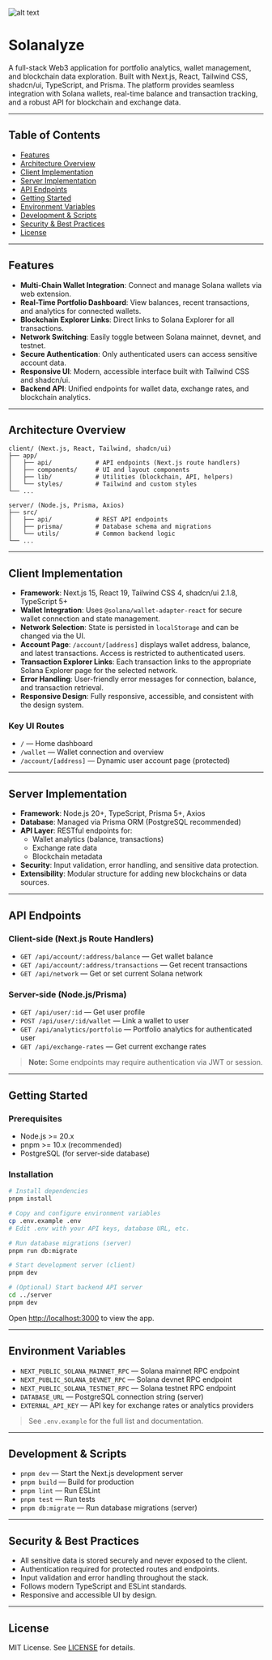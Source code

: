 ![alt text](https://cdn.dorahacks.io/static/files/197114b00b74cec06fc3abd4e4e9eb0e.png@128h.webp)

# Solanalyze
A full-stack Web3 application for portfolio analytics, wallet management, and blockchain data exploration. Built with Next.js, React, Tailwind CSS, shadcn/ui, TypeScript, and Prisma. The platform provides seamless integration with Solana wallets, real-time balance and transaction tracking, and a robust API for blockchain and exchange data.

---

## Table of Contents
- [Features](#features)
- [Architecture Overview](#architecture-overview)
- [Client Implementation](#client-implementation)
- [Server Implementation](#server-implementation)
- [API Endpoints](#api-endpoints)
- [Getting Started](#getting-started)
- [Environment Variables](#environment-variables)
- [Development & Scripts](#development--scripts)
- [Security & Best Practices](#security--best-practices)
- [License](#license)

---

## Features
- **Multi-Chain Wallet Integration**: Connect and manage Solana wallets via web extension.
- **Real-Time Portfolio Dashboard**: View balances, recent transactions, and analytics for connected wallets.
- **Blockchain Explorer Links**: Direct links to Solana Explorer for all transactions.
- **Network Switching**: Easily toggle between Solana mainnet, devnet, and testnet.
- **Secure Authentication**: Only authenticated users can access sensitive account data.
- **Responsive UI**: Modern, accessible interface built with Tailwind CSS and shadcn/ui.
- **Backend API**: Unified endpoints for wallet data, exchange rates, and blockchain analytics.

---

## Architecture Overview

```
client/ (Next.js, React, Tailwind, shadcn/ui)
├── app/
│   ├── api/            # API endpoints (Next.js route handlers)
│   ├── components/     # UI and layout components
│   ├── lib/            # Utilities (blockchain, API, helpers)
│   └── styles/         # Tailwind and custom styles
└── ...

server/ (Node.js, Prisma, Axios)
├── src/
│   ├── api/            # REST API endpoints
│   ├── prisma/         # Database schema and migrations
│   └── utils/          # Common backend logic
└── ...
```

---

## Client Implementation

- **Framework**: Next.js 15, React 19, Tailwind CSS 4, shadcn/ui 2.1.8, TypeScript 5+
- **Wallet Integration**: Uses `@solana/wallet-adapter-react` for secure wallet connection and state management.
- **Network Selection**: State is persisted in `localStorage` and can be changed via the UI.
- **Account Page**: `/account/[address]` displays wallet address, balance, and latest transactions. Access is restricted to authenticated users.
- **Transaction Explorer Links**: Each transaction links to the appropriate Solana Explorer page for the selected network.
- **Error Handling**: User-friendly error messages for connection, balance, and transaction retrieval.
- **Responsive Design**: Fully responsive, accessible, and consistent with the design system.

### Key UI Routes
- `/` — Home dashboard
- `/wallet` — Wallet connection and overview
- `/account/[address]` — Dynamic user account page (protected)

---

## Server Implementation

- **Framework**: Node.js 20+, TypeScript, Prisma 5+, Axios
- **Database**: Managed via Prisma ORM (PostgreSQL recommended)
- **API Layer**: RESTful endpoints for:
  - Wallet analytics (balance, transactions)
  - Exchange rate data
  - Blockchain metadata
- **Security**: Input validation, error handling, and sensitive data protection.
- **Extensibility**: Modular structure for adding new blockchains or data sources.

---

## API Endpoints

### Client-side (Next.js Route Handlers)
- `GET /api/account/:address/balance` — Get wallet balance
- `GET /api/account/:address/transactions` — Get recent transactions
- `GET /api/network` — Get or set current Solana network

### Server-side (Node.js/Prisma)
- `GET /api/user/:id` — Get user profile
- `POST /api/user/:id/wallet` — Link a wallet to user
- `GET /api/analytics/portfolio` — Portfolio analytics for authenticated user
- `GET /api/exchange-rates` — Get current exchange rates

> **Note:** Some endpoints may require authentication via JWT or session.

---

## Getting Started

### Prerequisites
- Node.js >= 20.x
- pnpm >= 10.x (recommended)
- PostgreSQL (for server-side database)

### Installation

```bash
# Install dependencies
pnpm install

# Copy and configure environment variables
cp .env.example .env
# Edit .env with your API keys, database URL, etc.

# Run database migrations (server)
pnpm run db:migrate

# Start development server (client)
pnpm dev

# (Optional) Start backend API server
cd ../server
pnpm dev
```

Open [http://localhost:3000](http://localhost:3000) to view the app.

---

## Environment Variables

- `NEXT_PUBLIC_SOLANA_MAINNET_RPC` — Solana mainnet RPC endpoint
- `NEXT_PUBLIC_SOLANA_DEVNET_RPC` — Solana devnet RPC endpoint
- `NEXT_PUBLIC_SOLANA_TESTNET_RPC` — Solana testnet RPC endpoint
- `DATABASE_URL` — PostgreSQL connection string (server)
- `EXTERNAL_API_KEY` — API key for exchange rates or analytics providers

> See `.env.example` for the full list and documentation.

---

## Development & Scripts

- `pnpm dev` — Start the Next.js development server
- `pnpm build` — Build for production
- `pnpm lint` — Run ESLint
- `pnpm test` — Run tests
- `pnpm db:migrate` — Run database migrations (server)

---

## Security & Best Practices
- All sensitive data is stored securely and never exposed to the client.
- Authentication required for protected routes and endpoints.
- Input validation and error handling throughout the stack.
- Follows modern TypeScript and ESLint standards.
- Responsive and accessible UI by design.

---

## License

MIT License. See [LICENSE](../LICENSE) for details.